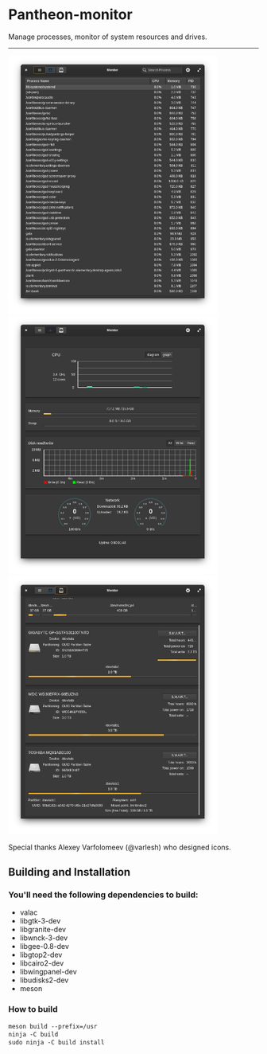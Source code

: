 # Pantheon-monitor
Manage processes, monitor of system resources and drives.

<!-- <p align="left">
    <a href="https://paypal.me/Dirli85">
        <img src="https://img.shields.io/badge/Donate-PayPal-green.svg">
    </a>
</p> -->

----

<img src="data/screenshot1.png" title="Process monitor" width="420"> </img>
<img src="data/screenshot2.png" title="Resource monitor" width="420"> </img>
<img src="data/screenshot3.png" title="Disks monitor" width="420"> </img>

Special thanks Alexey Varfolomeev (@varlesh) who designed icons.

## Building and Installation

### You'll need the following dependencies to build:
* valac
* libgtk-3-dev
* libgranite-dev
* libwnck-3-dev
* libgee-0.8-dev
* libgtop2-dev
* libcairo2-dev
* libwingpanel-dev
* libudisks2-dev
* meson

### How to build
    meson build --prefix=/usr
    ninja -C build
    sudo ninja -C build install
